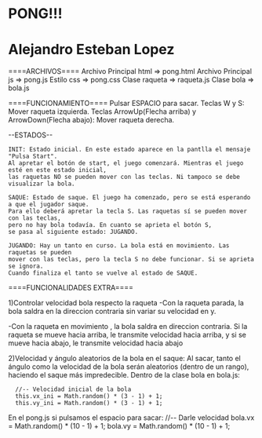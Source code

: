 # PONG!!!
# Alejandro Esteban Lopez

====ARCHIVOS====
Archivo Principal html => pong.html
Archivo Principal js => pong.js
Estilo css => pong.css
Clase raqueta => raqueta.js
Clase bola => bola.js

====FUNCIONAMIENTO====
Pulsar ESPACIO para sacar.
Teclas W y S: Mover raqueta izquierda.
Teclas ArrowUp(Flecha arriba) y ArrowDown(Flecha abajo): Mover raqueta derecha.

--ESTADOS--

    INIT: Estado inicial. En este estado aparece en la pantlla el mensaje "Pulsa Start".
    Al apretar el botón de start, el juego comenzará. Mientras el juego esté en este estado inicial,
    las raquetas NO se pueden mover con las teclas. Ni tampoco se debe visualizar la bola.

    SAQUE: Estado de saque. El juego ha comenzado, pero se está esperando a que el jugador saque.
    Para ello deberá apretar la tecla S. Las raquetas sí se pueden mover con las teclas,
    pero no hay bola todavía. En cuanto se aprieta el botón S,
    se pasa al siguiente estado: JUGANDO.

    JUGANDO: Hay un tanto en curso. La bola está en movimiento. Las raquetas se pueden
    mover con las teclas, pero la tecla S no debe funcionar. Si se aprieta se ignora.
    Cuando finaliza el tanto se vuelve al estado de SAQUE.



====FUNCIONALIDADES EXTRA====

1)Controlar velocidad bola respecto la raqueta
   -Con la raqueta parada, la bola saldra en la direccion contraria sin variar su
   velocidad en y.

   -Con la raqueta en movimiento , la bola saldra en direccion contraria. Si la raqueta se mueve hacia arriba, le transmite velocidad hacia arriba, y si se mueve hacia abajo, le transmite velocidad hacia abajo

2)Velocidad y ángulo aleatorios de la bola en el saque:
  Al sacar, tanto el ángulo como la velocidad de la bola serán aleatorios
  (dentro de un rango), haciendo el saque más impredecible.
  Dentro de la clase bola en bola.js:

      //-- Velocidad inicial de la bola
      this.vx_ini = Math.random() * (3 - 1) + 1;
      this.vy_ini = Math.random() * (3 - 1) + 1;

  En el pong.js si pulsamos el espacio para sacar:
      //-- Darle velocidad
      bola.vx = Math.random() * (10 - 1) + 1;
      bola.vy = Math.random() * (10 - 1) + 1;
